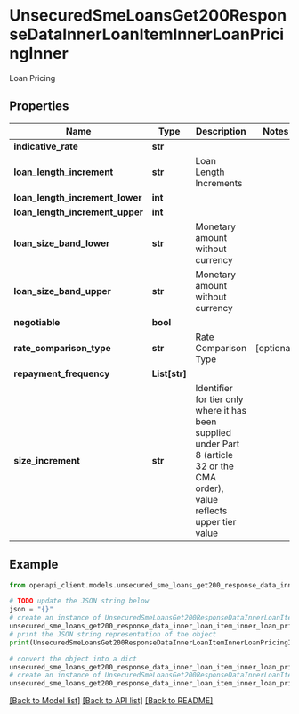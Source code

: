 # UnsecuredSmeLoansGet200ResponseDataInnerLoanItemInnerLoanPricingInner

Loan Pricing

## Properties

Name | Type | Description | Notes
------------ | ------------- | ------------- | -------------
**indicative_rate** | **str** |  | 
**loan_length_increment** | **str** | Loan Length Increments | 
**loan_length_increment_lower** | **int** |  | 
**loan_length_increment_upper** | **int** |  | 
**loan_size_band_lower** | **str** | Monetary amount without currency | 
**loan_size_band_upper** | **str** | Monetary amount without currency | 
**negotiable** | **bool** |  | 
**rate_comparison_type** | **str** | Rate Comparison Type | [optional] 
**repayment_frequency** | **List[str]** |  | 
**size_increment** | **str** | Identifier for tier only where it has been supplied under Part 8 (article 32 or the CMA order), value reflects upper tier value | 

## Example

```python
from openapi_client.models.unsecured_sme_loans_get200_response_data_inner_loan_item_inner_loan_pricing_inner import UnsecuredSmeLoansGet200ResponseDataInnerLoanItemInnerLoanPricingInner

# TODO update the JSON string below
json = "{}"
# create an instance of UnsecuredSmeLoansGet200ResponseDataInnerLoanItemInnerLoanPricingInner from a JSON string
unsecured_sme_loans_get200_response_data_inner_loan_item_inner_loan_pricing_inner_instance = UnsecuredSmeLoansGet200ResponseDataInnerLoanItemInnerLoanPricingInner.from_json(json)
# print the JSON string representation of the object
print(UnsecuredSmeLoansGet200ResponseDataInnerLoanItemInnerLoanPricingInner.to_json())

# convert the object into a dict
unsecured_sme_loans_get200_response_data_inner_loan_item_inner_loan_pricing_inner_dict = unsecured_sme_loans_get200_response_data_inner_loan_item_inner_loan_pricing_inner_instance.to_dict()
# create an instance of UnsecuredSmeLoansGet200ResponseDataInnerLoanItemInnerLoanPricingInner from a dict
unsecured_sme_loans_get200_response_data_inner_loan_item_inner_loan_pricing_inner_from_dict = UnsecuredSmeLoansGet200ResponseDataInnerLoanItemInnerLoanPricingInner.from_dict(unsecured_sme_loans_get200_response_data_inner_loan_item_inner_loan_pricing_inner_dict)
```
[[Back to Model list]](../README.md#documentation-for-models) [[Back to API list]](../README.md#documentation-for-api-endpoints) [[Back to README]](../README.md)


